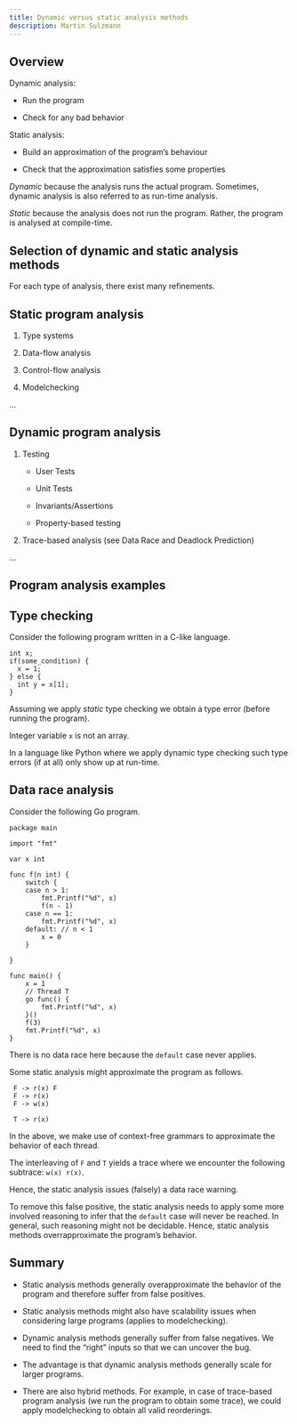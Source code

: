 ```yaml
---
title: Dynamic versus static analysis methods
description: Martin Sulzmann
---
```




## Overview

Dynamic analysis:

-   Run the program

-   Check for any bad behavior

Static analysis:

-   Build an approximation of the program’s behaviour

-   Check that the approximation satisfies some properties

*Dynamic* because the analysis runs the actual program. Sometimes,
dynamic analysis is also referred to as run-time analysis.

*Static* because the analysis does not run the program. Rather, the
program is analysed at compile-time.

## Selection of dynamic and static analysis methods

For each type of analysis, there exist many refinements.

## Static program analysis

1.  Type systems

2.  Data-flow analysis

3.  Control-flow analysis

4.  Modelchecking

…

## Dynamic program analysis

1.  Testing

    -   User Tests

    -   Unit Tests

    -   Invariants/Assertions

    -   Property-based testing

2.  Trace-based analysis (see Data Race and Deadlock Prediction)

…

## Program analysis examples

## Type checking

Consider the following program written in a C-like language.

    int x;
    if(some_condition) {
      x = 1;
    } else {
      int y = x[1];
    }

Assuming we apply *static* type checking we obtain a type error (before
running the program).

Integer variable `x` is not an array.

In a language like Python where we apply dynamic type checking such type
errors (if at all) only show up at run-time.

## Data race analysis

Consider the following Go program.

    package main

    import "fmt"

    var x int

    func f(n int) {
        switch {
        case n > 1:
            fmt.Printf("%d", x)
            f(n - 1)
        case n == 1:
            fmt.Printf("%d", x)
        default: // n < 1
            x = 0
        }

    }

    func main() {
        x = 1
        // Thread T
        go func() {
            fmt.Printf("%d", x)
        }()
        f(3)
        fmt.Printf("%d", x)
    }

There is no data race here because the `default` case never applies.

Some static analysis might approximate the program as follows.

     F -> r(x) F
     F -> r(x)
     F -> w(x)

     T -> r(x)

In the above, we make use of context-free grammars to approximate the
behavior of each thread.

The interleaving of `F` and `T` yields a trace where we encounter the
following subtrace: `w(x) r(x)`.

Hence, the static analysis issues (falsely) a data race warning.

To remove this false positive, the static analysis needs to apply some
more involved reasoning to infer that the `default` case will never be
reached. In general, such reasoning might not be decidable. Hence,
static analysis methods overrapproximate the program’s behavior.

## Summary

-   Static analysis methods generally overapproximate the behavior of
    the program and therefore suffer from false positives.

-   Static analysis methods might also have scalability issues when
    considering large programs (applies to modelchecking).

-   Dynamic analysis methods generally suffer from false negatives. We
    need to find the “right” inputs so that we can uncover the bug.

-   The advantage is that dynamic analysis methods generally scale for
    larger programs.

-   There are also hybrid methods. For example, in case of trace-based
    program analysis (we run the program to obtain some trace), we could
    apply modelchecking to obtain all valid reorderings.
